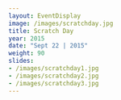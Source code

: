 ```yaml
---
layout: EventDisplay
image: /images/scratchday.jpg
title: Scratch Day
year: 2015
date: "Sept 22 | 2015"
weight: 90
slides:
- /images/scratchday1.jpg
- /images/scratchday2.jpg
- /images/scratchday3.jpg
---
```

